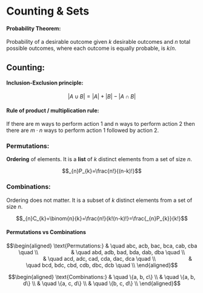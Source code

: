 # Counting & Sets

#### Probability Theorem:
Probability of a desirable outcome given $k$ desirable outcomes and $n$ total possible outcomes, where each outcome is equally probable, is $k/n$.

## Counting:
#### Inclusion-Exclusion principle:
```math
|{A}\cup{B}|=|{A}|+|{B}|-|{A}\cap{B}|
```
#### Rule of product / multiplication rule:
If there are m ways to perform action 1 and n ways to perform action 2 then there are ${m}\cdot{n}$ ways to perform action 1 followed by action 2.

### Permutations:
**Ordering** of elements. It is a **list** of $k$ distinct elements from a set of size $n$.
```math
_{n}P_{k}=\frac{n!}{(n-k)!}
```
### Combinations:
Ordering does not matter. It is a subset of $k$ distinct elements from a set of size $n$.
```math
_{n}C_{k}=\binom{n}{k}=\frac{n!}{k!(n-k)!}=\frac{_{n}P_{k}}{k!}
```
#### Permutations vs Combinations
```math
\begin{aligned}
\text{Permutations:} & \quad abc, acb, bac, bca, cab, cba \quad \\
                     & \quad abd, adb, bad, bda, dab, dba \quad \\
                     & \quad acd, adc, cad, cda, dac, dca \quad \\
                     & \quad bcd, bdc, cbd, cdb, dbc, dcb \quad \\
\end{aligned}
```
```math
\begin{aligned}
\text{Combinations:} & \quad \{a, b, c\} \\
                     & \quad \{a, b, d\} \\
                     & \quad \{a, c, d\} \\
                     & \quad \{b, c, d\} \\
\end{aligned}
```

